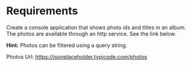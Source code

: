 # Requirements

Create a console application that shows photo ids and titles in an album.
The photos are available through an http service. See the link below.

**Hint:** Photos can be filtered using a query string.

Photos Url: https://jsonplaceholder.typicode.com/photos